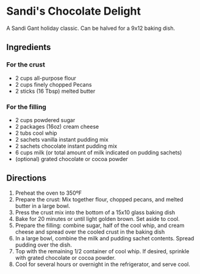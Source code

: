 # Sandi's Chocolate Delight

A Sandi Gant holiday classic. Can be halved for a 9x12 baking dish.

## Ingredients

### For the crust

* 2 cups all-purpose flour
* 2 cups finely chopped Pecans
* 2 sticks (16 Tbsp) melted butter
  
### For the filling

* 2 cups powdered sugar
* 2 packages (16oz) cream cheese
* 2 tubs cool whip
* 2 sachets vanilla instant pudding mix
* 2 sachets chocolate instant pudding mix
* 6 cups milk (or total amount of milk indicated on pudding sachets)
* (optional) grated chocolate or cocoa powder

## Directions

1. Preheat the oven to 350ºF
2. Prepare the crust: Mix together flour, chopped pecans, and melted butter in a
   large bowl.
3. Press the crust mix into the bottom of a 15x10 glass baking dish
4. Bake for 20 minutes or until light golden brown. Set aside to cool.
5. Prepare the filling: combine sugar, half of the cool whip, and cream cheese
   and spread over the cooled crust in the baking dish
6. In a large bowl, combine the milk and pudding sachet contents. Spread pudding
   over the dish.
7. Top with the remaining 1/2 container of cool whip. If desired, sprinkle with
   grated chocolate or cocoa powder.
8. Cool for several hours or overnight in the refrigerator, and serve cool.
